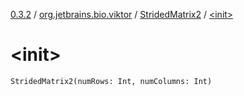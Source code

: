[0.3.2](../../index.md) / [org.jetbrains.bio.viktor](../index.md) / [StridedMatrix2](index.md) / [&lt;init&gt;](.)

# &lt;init&gt;

`StridedMatrix2(numRows: Int, numColumns: Int)`